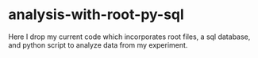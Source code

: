 # analysis-with-root-py-sql
Here I drop my current code which incorporates root files, a sql database, and python script to analyze data from my experiment.
